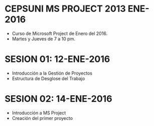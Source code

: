 # CEPSUNI MS PROJECT 2013  ENE-2016

- Curso de Microsoft Project de Enero del 2016. 
- Martes y Jueves de 7 a 10 pm.

# SESION 01: 12-ENE-2016

- Introducción a la Gestión de Proyectos
- Estructura de Desglose del Trabajo

# SESION 02: 14-ENE-2016

- Introducción a MS Project
- Creación del primer proyecto


